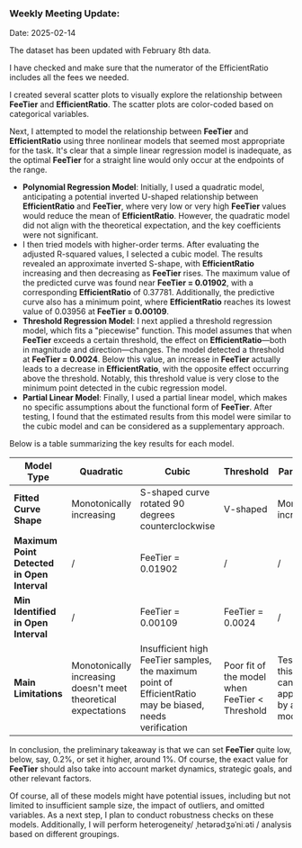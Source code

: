 ### **Weekly Meeting Update:**

Date: 2025-02-14

The dataset has been updated with February 8th data. 

I have checked and make sure that the numerator of the EfficientRatio includes all the fees we needed.

I created several scatter plots to visually explore the relationship between **FeeTier** and **EfficientRatio**. The scatter plots are color-coded based on categorical variables.

Next, I attempted to model the relationship between **FeeTier** and **EfficientRatio** using three nonlinear models that seemed most appropriate for the task. It's clear that a simple linear regression model is inadequate, as the optimal **FeeTier** for a straight line would only occur at the endpoints of the range.

- **Polynomial Regression Model**: Initially, I used a quadratic model, anticipating a potential inverted U-shaped relationship between **EfficientRatio** and **FeeTier**, where very low or very high **FeeTier** values would reduce the mean of **EfficientRatio**. However, the quadratic model did not align with the theoretical expectation, and the key coefficients were not significant.
- I then tried models with higher-order terms. After evaluating the adjusted R-squared values, I selected a cubic model. The results revealed an approximate inverted S-shape, with **EfficientRatio** increasing and then decreasing as **FeeTier** rises. The maximum value of the predicted curve was found near **FeeTier = 0.01902**, with a corresponding **EfficientRatio** of 0.37781. Additionally, the predictive curve also has a minimum point, where **EfficientRatio** reaches its lowest value of 0.03956 at **FeeTier = 0.00109**. 
- **Threshold Regression Model**: I next applied a threshold regression model, which fits a "piecewise" function. This model assumes that when **FeeTier** exceeds a certain threshold, the effect on **EfficientRatio**—both in magnitude and direction—changes. The model detected a threshold at **FeeTier = 0.0024**. Below this value, an increase in **FeeTier** actually leads to a decrease in **EfficientRatio**, with the opposite effect occurring above the threshold. Notably, this threshold value is very close to the minimum point detected in the cubic regression model.
- **Partial Linear Model**: Finally, I used a partial linear model, which makes no specific assumptions about the functional form of **FeeTier**. After testing, I found that the estimated results from this model were similar to the cubic model and can be considered as a supplementary approach.

Below is a table summarizing the key results for each model.

| Model Type                                  | Quadratic                                                    | Cubic                                                        | Threshold                                      | Partial Linear                                               |
| ------------------------------------------- | ------------------------------------------------------------ | ------------------------------------------------------------ | ---------------------------------------------- | ------------------------------------------------------------ |
| **Fitted Curve Shape**                      | Monotonically increasing                                     | S-shaped curve rotated 90 degrees counterclockwise           | V-shaped                                       | Monotonically increasing                                     |
| **Maximum Point Detected in Open Interval** | /                                                            | FeeTier = 0.01902                                            | /                                              | /                                                            |
| **Min Identified in Open Interval**         | /                                                            | FeeTier = 0.00109                                            | FeeTier = 0.0024                               | /                                                            |
| **Main Limitations**                        | Monotonically increasing doesn't meet theoretical expectations | Insufficient high FeeTier samples, the maximum point of EfficientRatio may be biased, needs verification | Poor fit of the model when FeeTier < Threshold | Test indicates this model can be approximated by a Cubic model |

In conclusion, the preliminary takeaway is that we can set **FeeTier** quite low, below, say, 0.2%, or set it higher, around 1%. Of course, the exact value for **FeeTier** should also take into account market dynamics, strategic goals, and other relevant factors.

Of course, all of these models might have potential issues, including but not limited to insufficient sample size, the impact of outliers, and omitted variables. As a next step, I plan to conduct robustness checks on these models. Additionally, I will perform heterogeneity/ ˌhetərədʒəˈniːəti / analysis based on different groupings.

